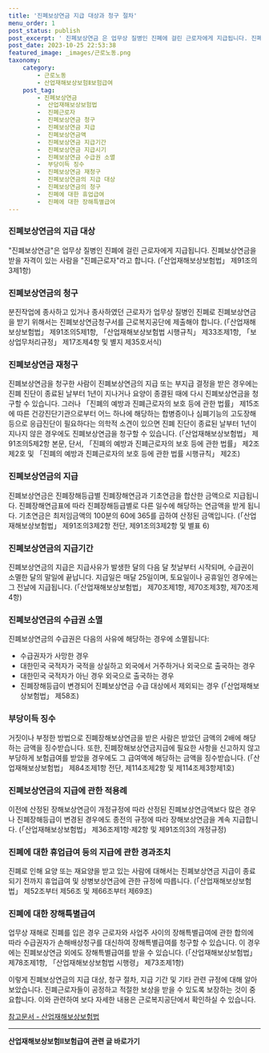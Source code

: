 ```yaml
---
title: '진폐보상연금 지급 대상과 청구 절차'
menu_order: 1
post_status: publish
post_excerpt: ' 진폐보상연금 은 업무상 질병인 진폐에 걸린 근로자에게 지급됩니다. 진폐보상연금을 받을 자격이 있는 사람을  진폐근로자 라고 합니다.   산업재해보상보험법  제91조의3제1항 '
post_date: 2023-10-25 22:53:38
featured_image: _images/근로노동.png
taxonomy:
    category:
        - 근로노동
        - 산업재해보상보험Ⅱ보험급여
    post_tag:
        - 진폐보상연금
        -  산업재해보상보험법
        -  진폐근로자
        -  진폐보상연금 청구
        -  진폐보상연금 지급
        -  진폐보상연금액
        -  진폐보상연금 지급기간
        -  진폐보상연금 지급시기
        -  진폐보상연금 수급권 소멸
        -  부당이득 징수
        -  진폐보상연금 재청구
        -  진폐보상연금의 지급 대상
        -  진폐보상연금의 청구
        -  진폐에 대한 휴업급여
        -  진폐에 대한 장해특별급여
---
```



### 진폐보상연금의 지급 대상

"진폐보상연금"은 업무상 질병인 진폐에 걸린 근로자에게 지급됩니다. 진폐보상연금을 받을 자격이 있는 사람을 "진폐근로자"라고 합니다. (「산업재해보상보험법」 제91조의3제1항)

### 진폐보상연금의 청구

분진작업에 종사하고 있거나 종사하였던 근로자가 업무상 질병인 진폐로 진폐보상연금을 받기 위해서는 진폐보상연금청구서를 근로복지공단에 제출해야 합니다. (「산업재해보상보험법」 제91조의5제1항, 「산업재해보상보험법 시행규칙」 제33조제1항, 「보상업무처리규정」 제17조제4항 및 별지 제35호서식)

### 진폐보상연금 재청구

진폐보상연금을 청구한 사람이 진폐보상연금의 지급 또는 부지급 결정을 받은 경우에는 진폐 진단이 종료된 날부터 1년이 지나거나 요양이 종결된 때에 다시 진폐보상연금을 청구할 수 있습니다. 그러나 「진폐의 예방과 진폐근로자의 보호 등에 관한 법률」 제15조에 따른 건강진단기관으로부터 어느 하나에 해당하는 합병증이나 심폐기능의 고도장해 등으로 응급진단이 필요하다는 의학적 소견이 있으면 진폐 진단이 종료된 날부터 1년이 지나지 않은 경우에도 진폐보상연금을 청구할 수 있습니다. (「산업재해보상보험법」 제91조의5제2항 본문, 단서, 「진폐의 예방과 진폐근로자의 보호 등에 관한 법률」 제2조제2호 및 「진폐의 예방과 진폐근로자의 보호 등에 관한 법률 시행규칙」 제2조)

### 진폐보상연금의 지급

진폐보상연금은 진폐장해등급별 진폐장해연금과 기초연금을 합산한 금액으로 지급됩니다. 진폐장해연금표에 따라 진폐장해등급별로 다른 일수에 해당하는 연금액을 받게 됩니다. 기초연금은 최저임금액의 100분의 60에 365를 곱하여 산정된 금액입니다. (「산업재해보상보험법」 제91조의3제2항 전단, 제91조의3제2항 및 별표 6)

### 진폐보상연금의 지급기간

진폐보상연금의 지급은 지급사유가 발생한 달의 다음 달 첫날부터 시작되며, 수급권이 소멸한 달의 말일에 끝납니다. 지급일은 매달 25일이며, 토요일이나 공휴일인 경우에는 그 전날에 지급됩니다. (「산업재해보상보험법」 제70조제1항, 제70조제3항, 제70조제4항)

### 진폐보상연금의 수급권 소멸

진폐보상연금의 수급권은 다음의 사유에 해당하는 경우에 소멸됩니다:
- 수급권자가 사망한 경우
- 대한민국 국적자가 국적을 상실하고 외국에서 거주하거나 외국으로 출국하는 경우
- 대한민국 국적자가 아닌 경우 외국으로 출국하는 경우
- 진폐장해등급이 변경되어 진폐보상연금 수급 대상에서 제외되는 경우 (「산업재해보상보험법」 제58조)

### 부당이득 징수

거짓이나 부정한 방법으로 진폐장해보상연금을 받은 사람은 받았던 금액의 2배에 해당하는 금액을 징수받습니다. 또한, 진폐장해보상연금지급에 필요한 사항을 신고하지 않고 부당하게 보험급여를 받았을 경우에도 그 급여액에 해당하는 금액을 징수받습니다. (「산업재해보상보험법」 제84조제1항 전단, 제114조제2항 및 제114조제3항제1호)

### 진폐보상연금의 지급에 관한 적용례

이전에 산정된 장해보상연금이 개정규정에 따라 산정된 진폐보상연금액보다 많은 경우나 진폐장해등급이 변경된 경우에도 종전의 규정에 따라 장해보상연금을 계속 지급합니다. (「산업재해보상보험법」 제36조제1항·제2항 및 제91조의3의 개정규정)

### 진폐에 대한 휴업급여 등의 지급에 관한 경과조치

진폐로 인해 요양 또는 재요양을 받고 있는 사람에 대해서는 진폐보상연금 지급이 종료되기 전까지 휴업급여 및 상병보상연금에 관한 규정에 따릅니다. (「산업재해보상보험법」 제52조부터 제56조 및 제66조부터 제69조)

### 진폐에 대한 장해특별급여

업무상 재해로 진폐를 입은 경우 근로자와 사업주 사이의 장해특별급여에 관한 합의에 따라 수급권자가 손해배상청구를 대신하여 장해특별급여를 청구할 수 있습니다. 이 경우에는 진폐보상연금 외에도 장해특별급여를 받을 수 있습니다. (「산업재해보상보험법」 제78조제1항, 「산업재해보상보험법 시행령」 제73조제1항)

이렇게 진폐보상연금의 지급 대상, 청구 절차, 지급 기간 및 기타 관련 규정에 대해 알아보았습니다. 진폐근로자들이 공정하고 적절한 보상을 받을 수 있도록 보장하는 것이 중요합니다. 이와 관련하여 보다 자세한 내용은 근로복지공단에서 확인하실 수 있습니다.

[참고문서 - 산업재해보상보험법](http://www.law.go.kr/LSW/lsEff.do?lang=ko&efYd=20220422&scrollY=500&hseq=398776#aj_1)
<!-- wp:separator -->
<hr class="wp-block-separator has-alpha-channel-opacity"/>
<!-- /wp:separator -->

<!-- wp:group {"backgroundColor":"base","layout":{"type":"constrained"}} -->
<div class="wp-block-group has-base-background-color has-background"><!-- wp:paragraph {"align":"center","fontSize":"medium"} -->
<p class="has-text-align-center has-large-font-size"><strong>산업재해보상보험Ⅱ보험급여 관련 글 바로가기</strong></p>
<!-- /wp:paragraph -->


<!-- wp:latest-posts
{"categories":[{"id":10872,"count":19,"description":"","link":"https://uknowlaw.com/category/%ec%82%b0%ec%97%85%ec%9e%ac%ed%95%b4%eb%b3%b4%ec%83%81%eb%b3%b4%ed%97%98%e2%85%b1%eb%b3%b4%ed%97%98%ea%b8%89%ec%97%ac/","name":"산업재해보상보험Ⅱ보험급여","slug":"산업재해보상보험Ⅱ보험급여","taxonomy":"category","parent":0,"meta":[],"_links":{"self":[{"href":"https://uknowlaw.com/wp-json/wp/v2/categories/10872"}],"collection":[{"href":"https://uknowlaw.com/wp-json/wp/v2/categories"}],"about":[{"href":"https://uknowlaw.com/wp-json/wp/v2/taxonomies/category"}],"wp:post_type":[{"href":"https://uknowlaw.com/wp-json/wp/v2/posts?categories=10872"}],"curies":[{"name":"wp","href":"https://api.w.org/{rel}","templated":true}]}}],"postsToShow":100,"excerptLength":28,"postLayout":"grid","columns":2,"featuredImageAlign":"left","featuredImageSizeSlug":"large","fontSize":18px} /--></div>
<!-- /wp:group -->